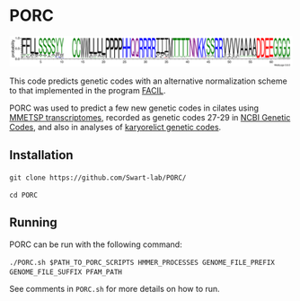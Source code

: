 # PORC
![Prediction Of Reassigned Codons](example/bsto_atcc.weblogo.png)

This code predicts genetic codes with an alternative normalization scheme to that implemented in the program [FACIL](http://facil.cmbi.umcn.nl/facil/cgi-bin/display.pl?disp=home). 

PORC was used to predict a few new genetic codes in cilates using [MMETSP transcriptomes](https://pubmed.ncbi.nlm.nih.gov/27426948/), recorded as genetic codes 27-29 in [NCBI Genetic Codes](https://www.ncbi.nlm.nih.gov/Taxonomy/Utils/wprintgc.cgi), and also in analyses of [karyorelict genetic codes](https://doi.org/10.1101/2022.04.12.488043).

## Installation

`git clone https://github.com/Swart-lab/PORC/`

`cd PORC`

## Running

PORC can be run with the following command:

`./PORC.sh $PATH_TO_PORC_SCRIPTS HMMER_PROCESSES GENOME_FILE_PREFIX GENOME_FILE_SUFFIX PFAM_PATH`

See comments in `PORC.sh` for more details on how to run. 

